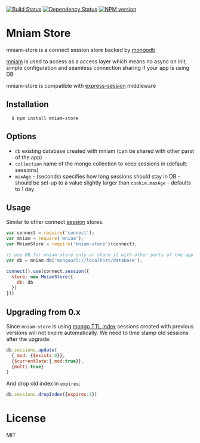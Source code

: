 [![Build Status](https://img.shields.io/travis/code42day/mniam-store.svg)](http://travis-ci.org/code42day/mniam-store)
[![Dependency Status](https://img.shields.io/gemnasium/code42day/mniam-store.svg)](https://gemnasium.com/code42day/mniam-store)
[![NPM version](https://img.shields.io/npm/v/mniam-store.svg)](http://badge.fury.io/js/mniam-store)

# Mniam Store

mniam-store is a connect session store backed by [mongodb]

[mniam] is used to access as a access layer which means no async on init, simple configuration and
seamless connection sharing if your app is using DB

mniam-store is compatible with [express-session] middleware

## Installation

	  $ npm install mniam-store

## Options

- `db` existing database created with mniam (can be shared with other parst of the app)
- `collection` name of the mongo collection to keep sessions in (default: sessions)
- `maxAge` - (seconds) specifies how long sessions should stay in DB - should be set-up to a value slightly larger than `cookie.maxAge` - defaults to 1 day

## Usage

Similar to other connect [session][] stores.

```javascript
var connect = require('connect');
var mniam = require('mniam');
var MniamStore = require('mniam-store')(connect);

// use DB for mniam store only or share it with other parts of the app
var db = mniam.db('mongourl://localhost/database');

connect().use(connect.session({
  store: new MniamStore({
    db: db
  })
}))
```

## Upgrading from 0.x

Since `mniam-store` is using [mongo TTL index](http://docs.mongodb.org/manual/core/index-ttl/) sessions created with
previous versions will not expire automatically. We need to time stamp old sessions after the upgrade:

````javascript
db.sessions.update(
  {_mod: {$exists:0}},
  {$currentDate:{_mod:true}},
  {multi:true}
)
````

And drop old index in `expires`:

````javascript
db.sessions.dropIndex({expires:1})
````

# License

MIT

[express]: http://expressjs.com
[mongodb]: http://www.mongodb.org
[connect]: http://www.senchalabs.org/connect
[session]: http://www.senchalabs.org/connect/session
[mniam]: https://www.npmjs.com/package/mniam
[express-session]: https://www.npmjs.com/express-session